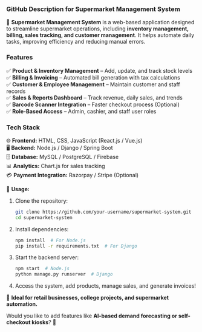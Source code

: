 ### **GitHub Description for Supermarket Management System**  

🛒 **Supermarket Management System** is a web-based application designed to streamline supermarket operations, including **inventory management, billing, sales tracking, and customer management**. It helps automate daily tasks, improving efficiency and reducing manual errors.  

### **Features**  
✅ **Product & Inventory Management** – Add, update, and track stock levels  
✅ **Billing & Invoicing** – Automated bill generation with tax calculations  
✅ **Customer & Employee Management** – Maintain customer and staff records  
✅ **Sales & Reports Dashboard** – Track revenue, daily sales, and trends  
✅ **Barcode Scanner Integration** – Faster checkout process (Optional)  
✅ **Role-Based Access** – Admin, cashier, and staff user roles  

### **Tech Stack**  
🌐 **Frontend:** HTML, CSS, JavaScript (React.js / Vue.js)  
🖥️ **Backend:** Node.js / Django / Spring Boot  
🗄️ **Database:** MySQL / PostgreSQL / Firebase  
📊 **Analytics:** Chart.js for sales tracking  
💳 **Payment Integration:** Razorpay / Stripe (Optional)  

🚀 **Usage:**  
1. Clone the repository:  
   ```bash
   git clone https://github.com/your-username/supermarket-system.git
   cd supermarket-system
   ```
2. Install dependencies:  
   ```bash
   npm install  # For Node.js  
   pip install -r requirements.txt  # For Django  
   ```
3. Start the backend server:  
   ```bash
   npm start  # Node.js  
   python manage.py runserver  # Django  
   ```
4. Access the system, add products, manage sales, and generate invoices!  

📌 **Ideal for retail businesses, college projects, and supermarket automation.**  

Would you like to add features like **AI-based demand forecasting or self-checkout kiosks**? 🚀
